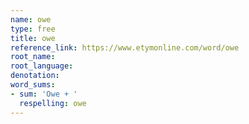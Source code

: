 ```yaml
---
name: owe
type: free
title: owe
reference_link: https://www.etymonline.com/word/owe
root_name: 
root_language: 
denotation: 
word_sums:
- sum: 'Owe + '
  respelling: owe
---
```


